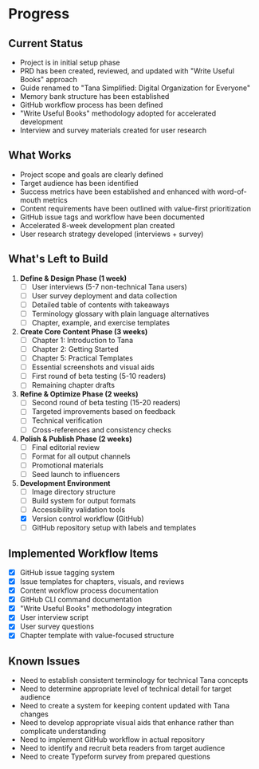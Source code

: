 # Progress

## Current Status
- Project is in initial setup phase
- PRD has been created, reviewed, and updated with "Write Useful Books" approach
- Guide renamed to "Tana Simplified: Digital Organization for Everyone"
- Memory bank structure has been established
- GitHub workflow process has been defined
- "Write Useful Books" methodology adopted for accelerated development
- Interview and survey materials created for user research

## What Works
- Project scope and goals are clearly defined
- Target audience has been identified
- Success metrics have been established and enhanced with word-of-mouth metrics
- Content requirements have been outlined with value-first prioritization
- GitHub issue tags and workflow have been documented
- Accelerated 8-week development plan created
- User research strategy developed (interviews + survey)

## What's Left to Build
1. **Define & Design Phase (1 week)**
   - [ ] User interviews (5-7 non-technical Tana users)
   - [ ] User survey deployment and data collection
   - [ ] Detailed table of contents with takeaways
   - [ ] Terminology glossary with plain language alternatives
   - [ ] Chapter, example, and exercise templates

2. **Create Core Content Phase (3 weeks)**
   - [ ] Chapter 1: Introduction to Tana
   - [ ] Chapter 2: Getting Started
   - [ ] Chapter 5: Practical Templates
   - [ ] Essential screenshots and visual aids
   - [ ] First round of beta testing (5-10 readers)
   - [ ] Remaining chapter drafts

3. **Refine & Optimize Phase (2 weeks)**
   - [ ] Second round of beta testing (15-20 readers)
   - [ ] Targeted improvements based on feedback
   - [ ] Technical verification
   - [ ] Cross-references and consistency checks

4. **Polish & Publish Phase (2 weeks)**
   - [ ] Final editorial review
   - [ ] Format for all output channels
   - [ ] Promotional materials
   - [ ] Seed launch to influencers

5. **Development Environment**
   - [ ] Image directory structure
   - [ ] Build system for output formats
   - [ ] Accessibility validation tools
   - [x] Version control workflow (GitHub)
   - [ ] GitHub repository setup with labels and templates

## Implemented Workflow Items
- [x] GitHub issue tagging system
- [x] Issue templates for chapters, visuals, and reviews
- [x] Content workflow process documentation
- [x] GitHub CLI command documentation
- [x] "Write Useful Books" methodology integration
- [x] User interview script
- [x] User survey questions
- [x] Chapter template with value-focused structure

## Known Issues
- Need to establish consistent terminology for technical Tana concepts
- Need to determine appropriate level of technical detail for target audience
- Need to create a system for keeping content updated with Tana changes
- Need to develop appropriate visual aids that enhance rather than complicate understanding
- Need to implement GitHub workflow in actual repository
- Need to identify and recruit beta readers from target audience
- Need to create Typeform survey from prepared questions 